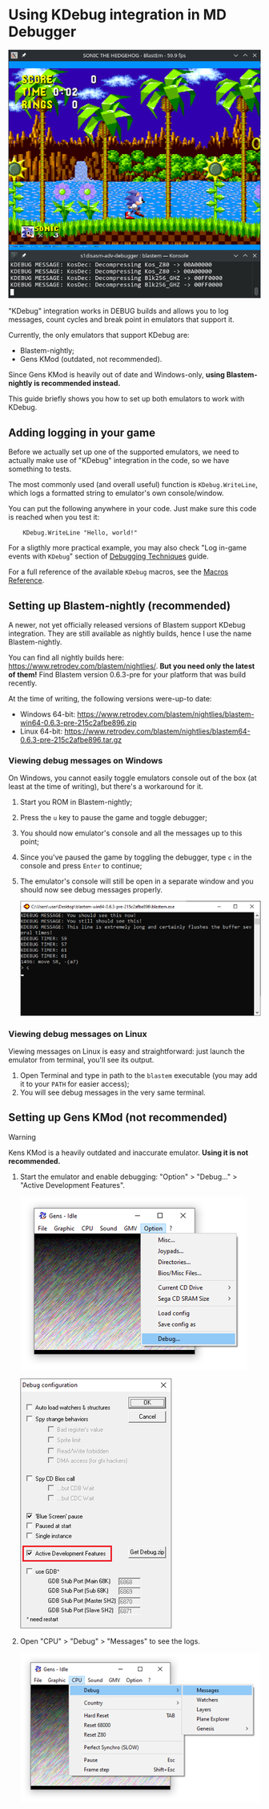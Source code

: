 
# Using KDebug integration in MD Debugger

![KDebug integration](../.images/eh_kdebug.png)

"KDebug" integration works in DEBUG builds and allows you to log messages, count cycles and break point in emulators that support it.

Currently, the only emulators that support KDebug are:
- Blastem-nightly;
- Gens KMod (outdated, not recommended).

Since Gens KMod is heavily out of date and Windows-only, **using Blastem-nightly is recommended instead.**

This guide briefly shows you how to set up both emulators to work with KDebug.

## Adding logging in your game

Before we actually set up one of the supported emulators, we need to actually make use of "KDebug" integration in the code, so we have something to tests.

The most commonly used (and overall useful) function is `KDebug.WriteLine`, which logs a formatted string to emulator's own console/window.

You can put the following anywhere in your code. Just make sure this code is reached when you test it:

```m68k
	KDebug.WriteLine "Hello, world!"
```

For a sligthly more practical example, you may also check "Log in-game events with `KDebug`" section of [Debugging Techniques](Debugging_techniques.md) guide.

For a full reference of the available `KDebug` macros, see the [Macros Reference](../Debug_macros.md).

## Setting up Blastem-nightly (recommended)

A newer, not yet officially released versions of Blastem support KDebug integration. They are still available as nightly builds, hence I use the name Blastem-nightly.

You can find all nightly builds here: https://www.retrodev.com/blastem/nightlies/. **But you need only the latest of them!** Find Blastem version 0.6.3-pre for your platform that was build recently.

At the time of writing, the following versions were-up-to date:
- Windows 64-bit: https://www.retrodev.com/blastem/nightlies/blastem-win64-0.6.3-pre-215c2afbe896.zip
- Linux 64-bit: https://www.retrodev.com/blastem/nightlies/blastem64-0.6.3-pre-215c2afbe896.tar.gz

### Viewing debug messages on Windows

On Windows, you cannot easily toggle emulators console out of the box (at least at the time of writing), but there's a workaround for it.

1. Start you ROM in Blastem-nightly;
2. Press the `u` key to pause the game and toggle debugger;
3. You should now emulator's console and all the messages up to this point;
4. Since you've paused the game by toggling the debugger, type `c` in the console and press `Enter` to continue;
5. The emulator's console will still be open in a separate window and you should now see debug messages properly.

   ![Blastem console on Windows](../.images/blastem-win-console.png)

### Viewing debug messages on Linux

Viewing messages on Linux is easy and straightforward: just launch the emulator from terminal, you'll see its output.

1. Open Terminal and type in path to the `blastem` executable (you may add it to your `PATH` for easier access);
2. You will see debug messages in the very same terminal.

## Setting up Gens KMod (not recommended)

> [!WARNING]
> 
> Kens KMod is a heavily outdated and inaccurate emulator. **Using it is not recommended.**

1. Start the emulator and enable debugging: "Option" > "Debug..." > "Active Development Features".

   ![Gens KMod Debug menu](../.images/gens-kmod_menu.png)

   ![Gens KMod Debug options](../.images/gens-kmod_debug.png)

2. Open "CPU" > "Debug" > "Messages" to see the logs.

   ![Gens KMod Debug Messages](../.images/gens-kmod_messages.png)
